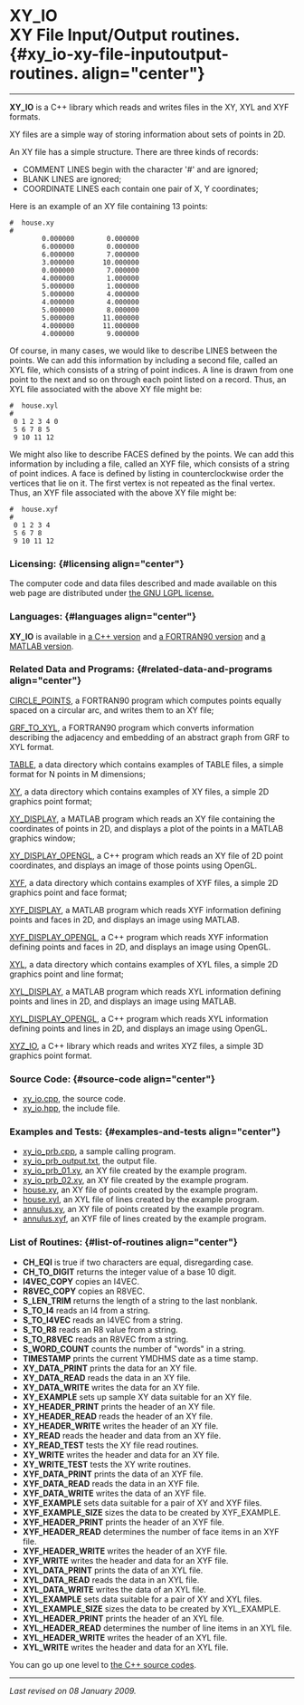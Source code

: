 XY\_IO\
XY File Input/Output routines. {#xy_io-xy-file-inputoutput-routines. align="center"}
==============================

------------------------------------------------------------------------

**XY\_IO** is a C++ library which reads and writes files in the XY, XYL
and XYF formats.

XY files are a simple way of storing information about sets of points in
2D.

An XY file has a simple structure. There are three kinds of records:

-   COMMENT LINES begin with the character '\#' and are ignored;
-   BLANK LINES are ignored;
-   COORDINATE LINES each contain one pair of X, Y coordinates;

Here is an example of an XY file containing 13 points:

    #  house.xy
    #
            0.000000        0.000000
            6.000000        0.000000
            6.000000        7.000000
            3.000000       10.000000
            0.000000        7.000000
            4.000000        1.000000
            5.000000        1.000000
            5.000000        4.000000
            4.000000        4.000000
            5.000000        8.000000
            5.000000       11.000000
            4.000000       11.000000
            4.000000        9.000000
          

Of course, in many cases, we would like to describe LINES between the
points. We can add this information by including a second file, called
an XYL file, which consists of a string of point indices. A line is
drawn from one point to the next and so on through each point listed on
a record. Thus, an XYL file associated with the above XY file might be:

    #  house.xyl
    #
     0 1 2 3 4 0
     5 6 7 8 5
     9 10 11 12
          

We might also like to describe FACES defined by the points. We can add
this information by including a file, called an XYF file, which consists
of a string of point indices. A face is defined by listing in
counterclockwise order the vertices that lie on it. The first vertex is
not repeated as the final vertex. Thus, an XYF file associated with the
above XY file might be:

    #  house.xyf
    #
     0 1 2 3 4
     5 6 7 8
     9 10 11 12
          

### Licensing: {#licensing align="center"}

The computer code and data files described and made available on this
web page are distributed under [the GNU LGPL
license.](../../txt/gnu_lgpl.txt)

### Languages: {#languages align="center"}

**XY\_IO** is available in [a C++
version](../../master/xy_io/xy_io.md) and [a FORTRAN90
version](../../f_src/xy_io/xy_io.md) and [a MATLAB
version](../../m_src/xy_io/xy_io.md).

### Related Data and Programs: {#related-data-and-programs align="center"}

[CIRCLE\_POINTS](../../f_src/circle_points/circle_points.md), a
FORTRAN90 program which computes points equally spaced on a circular
arc, and writes them to an XY file;

[GRF\_TO\_XYL](../../f_src/grf_to_xyl/grf_to_xyl.md), a FORTRAN90
program which converts information describing the adjacency and
embedding of an abstract graph from GRF to XYL format.

[TABLE](../../data/table/table.md), a data directory which contains
examples of TABLE files, a simple format for N points in M dimensions;

[XY](../../data/xy/xy.md), a data directory which contains examples of
XY files, a simple 2D graphics point format;

[XY\_DISPLAY](../../m_src/xy_display/xy_display.md), a MATLAB program
which reads an XY file containing the coordinates of points in 2D, and
displays a plot of the points in a MATLAB graphics window;

[XY\_DISPLAY\_OPENGL](../../master/xy_display_opengl/xy_display_opengl.md),
a C++ program which reads an XY file of 2D point coordinates, and
displays an image of those points using OpenGL.

[XYF](../../data/xyf/xyf.md), a data directory which contains examples
of XYF files, a simple 2D graphics point and face format;

[XYF\_DISPLAY](../../m_src/xyf_display/xyf_display.md), a MATLAB
program which reads XYF information defining points and faces in 2D, and
displays an image using MATLAB.

[XYF\_DISPLAY\_OPENGL](../../master/xyf_display_opengl/xyf_display_opengl.md),
a C++ program which reads XYF information defining points and faces in
2D, and displays an image using OpenGL.

[XYL](../../data/xyl/xyl.md), a data directory which contains examples
of XYL files, a simple 2D graphics point and line format;

[XYL\_DISPLAY](../../m_src/xyl_display/xyl_display.md), a MATLAB
program which reads XYL information defining points and lines in 2D, and
displays an image using MATLAB.

[XYL\_DISPLAY\_OPENGL](../../master/xyl_display_opengl/xyl_display_opengl.md),
a C++ program which reads XYL information defining points and lines in
2D, and displays an image using OpenGL.

[XYZ\_IO](../../master/xyz_io/xyz_io.md), a C++ library which reads
and writes XYZ files, a simple 3D graphics point format.

### Source Code: {#source-code align="center"}

-   [xy\_io.cpp](xy_io.cpp), the source code.
-   [xy\_io.hpp](xy_io.hpp), the include file.

### Examples and Tests: {#examples-and-tests align="center"}

-   [xy\_io\_prb.cpp](xy_io_prb.cpp), a sample calling program.
-   [xy\_io\_prb\_output.txt](xy_io_prb_output.txt), the output file.
-   [xy\_io\_prb\_01.xy](xy_io_prb_01.xy), an XY file created by the
    example program.
-   [xy\_io\_prb\_02.xy](xy_io_prb_02.xy), an XY file created by the
    example program.
-   [house.xy](house.xy), an XY file of points created by the example
    program.
-   [house.xyl](house.xyl), an XYL file of lines created by the example
    program.
-   [annulus.xy](annulus.xy), an XY file of points created by the
    example program.
-   [annulus.xyf](annulus.xyf), an XYF file of lines created by the
    example program.

### List of Routines: {#list-of-routines align="center"}

-   **CH\_EQI** is true if two characters are equal, disregarding case.
-   **CH\_TO\_DIGIT** returns the integer value of a base 10 digit.
-   **I4VEC\_COPY** copies an I4VEC.
-   **R8VEC\_COPY** copies an R8VEC.
-   **S\_LEN\_TRIM** returns the length of a string to the last
    nonblank.
-   **S\_TO\_I4** reads an I4 from a string.
-   **S\_TO\_I4VEC** reads an I4VEC from a string.
-   **S\_TO\_R8** reads an R8 value from a string.
-   **S\_TO\_R8VEC** reads an R8VEC from a string.
-   **S\_WORD\_COUNT** counts the number of "words" in a string.
-   **TIMESTAMP** prints the current YMDHMS date as a time stamp.
-   **XY\_DATA\_PRINT** prints the data for an XY file.
-   **XY\_DATA\_READ** reads the data in an XY file.
-   **XY\_DATA\_WRITE** writes the data for an XY file.
-   **XY\_EXAMPLE** sets up sample XY data suitable for an XY file.
-   **XY\_HEADER\_PRINT** prints the header of an XY file.
-   **XY\_HEADER\_READ** reads the header of an XY file.
-   **XY\_HEADER\_WRITE** writes the header of an XY file.
-   **XY\_READ** reads the header and data from an XY file.
-   **XY\_READ\_TEST** tests the XY file read routines.
-   **XY\_WRITE** writes the header and data for an XY file.
-   **XY\_WRITE\_TEST** tests the XY write routines.
-   **XYF\_DATA\_PRINT** prints the data of an XYF file.
-   **XYF\_DATA\_READ** reads the data in an XYF file.
-   **XYF\_DATA\_WRITE** writes the data of an XYF file.
-   **XYF\_EXAMPLE** sets data suitable for a pair of XY and XYF files.
-   **XYF\_EXAMPLE\_SIZE** sizes the data to be created by XYF\_EXAMPLE.
-   **XYF\_HEADER\_PRINT** prints the header of an XYF file.
-   **XYF\_HEADER\_READ** determines the number of face items in an XYF
    file.
-   **XYF\_HEADER\_WRITE** writes the header of an XYF file.
-   **XYF\_WRITE** writes the header and data for an XYF file.
-   **XYL\_DATA\_PRINT** prints the data of an XYL file.
-   **XYL\_DATA\_READ** reads the data in an XYL file.
-   **XYL\_DATA\_WRITE** writes the data of an XYL file.
-   **XYL\_EXAMPLE** sets data suitable for a pair of XY and XYL files.
-   **XYL\_EXAMPLE\_SIZE** sizes the data to be created by XYL\_EXAMPLE.
-   **XYL\_HEADER\_PRINT** prints the header of an XYL file.
-   **XYL\_HEADER\_READ** determines the number of line items in an XYL
    file.
-   **XYL\_HEADER\_WRITE** writes the header of an XYL file.
-   **XYL\_WRITE** writes the header and data for an XYL file.

You can go up one level to [the C++ source codes](../cpp_src.md).

------------------------------------------------------------------------

*Last revised on 08 January 2009.*
